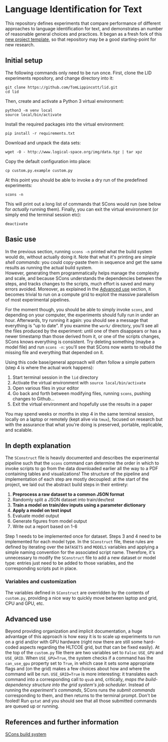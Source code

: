 # Language Identification for Text

This repository defines experiments that compare performance of different approaches to language identification for text, and demonstrates an number of reasonable general choices and practices.  It began as a fresh fork of this [new project template](https://github.com/TomLippincott/new-project.git), so that repository may be a good starting-point for new research.

## Initial setup

The following commands only need to be run once.  First, clone the LID experiments repository, and change directory into it:

```
git clone https://github.com/TomLippincott/lid.git
cd lid
```

Then, create and activate a Python 3 virtual environment:

```
python3 -m venv local
source local/bin/activate
```

Install the required packages into the virtual environment:

```
pip install -r requirements.txt
```

Download and unpack the data sets:

```
wget -O - http://www.logical-space.org/img/data.tgz | tar xpz
```

Copy the default configuration into place:

```
cp custom.py.example custom.py
```

At this point you should be able to invoke a dry run of the predefined experiments:

```
scons -n
```

This will print out a long list of commands that SCons would run (see below for *actually*
running them).  Finally, you can exit the virtual environment (or simply end the terminal session etc):

```
deactivate
```

## Basic use

In the previous section, running `scons -n` printed what the build system would do, without
actually doing it.  Note that what it's printing are *simple shell commands*: you could 
copy-paste them in sequence and get the same results as running the actual build system.  
However, generating them programmatically helps manage the complexity and scale, and because 
SCons understands the dependencies between the steps, and tracks changes to the scripts, much 
effort is saved and many errors avoided.  Moreover, as explained in the [Advanced use](#advanced)
section, it becomes trivial to run on a compute grid to exploit the massive parallelism of
most experimental pipelines.

For the moment though, you should be able to simply invoke `scons`, and depending on your
computer, the experiments should fully run in under an hour.  Afterwards, try running it
again: you should see a message that everything is "up to date".  If you examine the `work/` 
directory, you'll see all the files produced by the experiment: until one of them disappears
or has a newer timestamp than those derived from it, or one of the scripts changes, SCons
knows everything is consistent.  Try deleting something (maybe a model file) and run `scons -n`:
you'll see that SCons now wants to rebuild the missing file and everything that depended on
it.

Using this code base/general approach will often follow a simple pattern (step 4 is where 
the actual work happens):

1. Start terminal session in the `lid` directory
2. Activate the virtual environment with `source local/bin/activate`
3. Open various files in your editor
4. Go back and forth between modifying files, running `scons`, pushing changes to Github...
5. Exit the virtual environment and hopefully use the results in a paper

You may spend weeks or months in step 4 in the same terminal session, locally on a laptop or 
remotely (kept alive via `tmux`), focused on research but with the assurance that what you're
doing is preserved, portable, replicable, and scalable.

## In depth explanation

The `SConstruct` file is heavily documented and describes the experimental pipeline such that the `scons` command can determine the order in which to invoke scripts to go from the data downloaded earlier all the way to a PDF containing tables and visualizations!  The structure of the pipeline and implementation of each step are mostly decoupled: at the start of the project, we laid out the abstract build steps in their entirety:

1. **Preprocess a raw dataset to a common JSON format**
2. Randomly split a JSON dataset into train/dev/test
3. **Train a model on train/dev inputs using a parameter dictionary**
4. **Apply a model on test input**
5. Evaluate model output
6. Generate figures from model output
7. Write out a report based on 1-6

Step 1 needs to be implemented once for dataset.  Steps 3 and 4 need to be implemented for each model type.  In the `SConstruct` file, these rules are defined by iterating over the `DATASETS` and `MODELS` variables and applying a simple naming convention for the associated script name.  Therefore, it's unnecessary to modify the `SConstruct` file to add a new dataset or model type: entries just need to be added to those variables, and the corresponding scripts put in place.

### Variables and customization

The variables defined in `SConstruct` are overridden by the contents of `custom.py`, providing a nice way to quickly move between laptop and grid, CPU and GPU, etc.

## <a name="advanced"></a> Advanced use

Beyond providing organization and implicit documentation, a huge advantage of this approach is how easy it is to scale up experiments to run on a grid and/or with GPU hardware (right now there are still some hard-coded aspects regarding the HLTCOE grid, but that can be fixed easily).  At the top of the `custom.py` file there are two variables set to `False`: `USE_GPU` and `USE_GRID`.  When `USE_GPU=True`, the system checks if a command has the `can_use_gpu` property set to `True`, in which case it sets some appropriate flags and (on the grid) makes a few choices about how and where the command will be run.  `USE_GRID=True` is more interesting: it translates each command into a corresponding call to `qsub` and, critically, *maps the build-dependency structure into the grid system's job scheduler*.  Instead of running the *experiment's commands*, SCons runs the *submit commands* corresponding to them, and then returns to the terminal prompt.  Don't be fooled!  Run `qstat` and you should see that all those submitted commands are queued up or running.

## References and further information

[SCons build system](http://www.scons.org)

